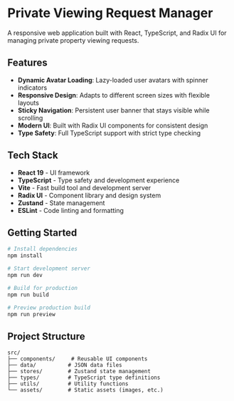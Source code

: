 # Private Viewing Request Manager

A responsive web application built with React, TypeScript, and Radix UI for managing private property viewing requests.

## Features

- **Dynamic Avatar Loading**: Lazy-loaded user avatars with spinner indicators
- **Responsive Design**: Adapts to different screen sizes with flexible layouts
- **Sticky Navigation**: Persistent user banner that stays visible while scrolling
- **Modern UI**: Built with Radix UI components for consistent design
- **Type Safety**: Full TypeScript support with strict type checking

## Tech Stack

- **React 19** - UI framework
- **TypeScript** - Type safety and development experience
- **Vite** - Fast build tool and development server
- **Radix UI** - Component library and design system
- **Zustand** - State management
- **ESLint** - Code linting and formatting

## Getting Started

```bash
# Install dependencies
npm install

# Start development server
npm run dev

# Build for production
npm run build

# Preview production build
npm run preview
```

## Project Structure

```
src/
├── components/     # Reusable UI components
├── data/          # JSON data files
├── stores/        # Zustand state management
├── types/         # TypeScript type definitions
├── utils/         # Utility functions
└── assets/        # Static assets (images, etc.)
```
